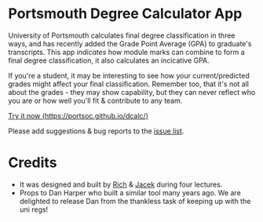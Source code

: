 # Portsmouth Degree Calculator App

University of Portsmouth calculates final degree classification in three ways, and has recently added the Grade Point Average (GPA) to graduate's transcripts.  This app _indicates_ how module marks can combine to form a final degree classification, it also calculates an incicative GPA.

If you're a student, it may be interesting to see how your current/predicted grades might affect your final classification.  Remember too, that it's not all about the grades - they may show capability, but they can never reflect who you are or how well you'll fit & contribute to any team.

[Try it now (https://portsoc.github.io/dcalc/)](https://portsoc.github.io/dcalc/)

Please add suggestions & bug reports to the [issue list](https://github.com/portsoc/dcalc/issues).

# Credits
* It was designed and built by [Rich](https://github.com/ear1grey) & [Jacek](https://github.com/jacekkopecky) during four lectures.
* Props to Dan Harper who built a similar tool many years ago.  We are delighted to release Dan from the thankless task of keeping up with the uni regs!
